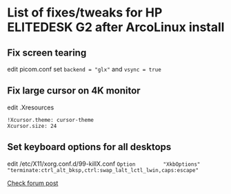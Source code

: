 # List of fixes/tweaks for HP ELITEDESK G2 after ArcoLinux install

## Fix screen tearing
edit picom.conf
set `backend = "glx"`
and `vsync = true`

## Fix large cursor on 4K monitor
edit .Xresources
```
!Xcursor.theme: cursor-theme
Xcursor.size: 24
```
## Set keyboard options for all desktops
edit /etc/X11/xorg.conf.d/99-killX.conf
`Option         "XkbOptions" "terminate:ctrl_alt_bksp,ctrl:swap_lalt_lctl_lwin,caps:escape"`

[Check forum post](https://arcolinuxforum.com/viewtopic.php?t=2988)

